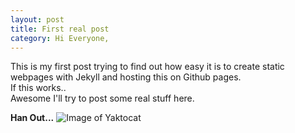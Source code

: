 ```yaml
---
layout: post
title: First real post
category: Hi Everyone,
---
```

This is my first post trying to find out how easy it is to create static webpages with Jekyll and hosting this on Github pages.  
If this works..  
Awesome I'll try to post some real stuff here.  
  
**Han Out...**
![Image of Yaktocat](https://octodex.github.com/images/yaktocat.png)
